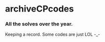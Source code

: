 # archiveCPcodes

<h3>All the solves over the year.</h3>

<p>Keeping a record. Some codes are just LOL -_-</p>
